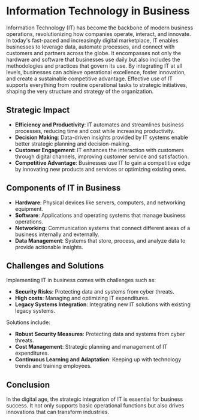 
# Information Technology in Business

Information Technology (IT) has become the backbone of modern business operations, revolutionizing how companies operate, interact, and innovate. In today's fast-paced and increasingly digital marketplace, IT enables businesses to leverage data, automate processes, and connect with customers and partners across the globe. It encompasses not only the hardware and software that businesses use daily but also includes the methodologies and practices that govern its use. By integrating IT at all levels, businesses can achieve operational excellence, foster innovation, and create a sustainable competitive advantage. Effective use of IT supports everything from routine operational tasks to strategic initiatives, shaping the very structure and strategy of the organization.

## Strategic Impact

- **Efficiency and Productivity**: IT automates and streamlines business processes, reducing time and cost while increasing productivity.
- **Decision Making**: Data-driven insights provided by IT systems enable better strategic planning and decision-making.
- **Customer Engagement**: IT enhances the interaction with customers through digital channels, improving customer service and satisfaction.
- **Competitive Advantage**: Businesses use IT to gain a competitive edge by innovating new products and services or optimizing existing ones.

## Components of IT in Business

- **Hardware**: Physical devices like servers, computers, and networking equipment.
- **Software**: Applications and operating systems that manage business operations.
- **Networking**: Communication systems that connect different areas of a business internally and externally.
- **Data Management**: Systems that store, process, and analyze data to provide actionable insights.

## Challenges and Solutions

Implementing IT in business comes with challenges such as: 
- **Security Risks**: Protecting data and systems from cyber threats.
- **High costs**: Managing and optimizing IT expenditures.
- **Legacy Systems Integration**: Integrating new IT solutions with existing legacy systems.

Solutions include:
- **Robust Security Measures**: Protecting data and systems from cyber threats.
- **Cost Management**: Strategic planning and management of IT expenditures.
- **Continuous Learning and Adaptation**: Keeping up with technology trends and training employees.

## Conclusion

In the digital age, the strategic integration of IT is essential for business success. It not only supports basic operational functions but also drives innovations that can transform industries.
